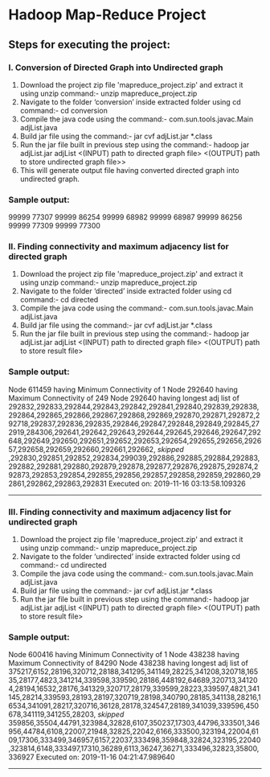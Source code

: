 # Hadoop Map-Reduce Project

## Steps for executing the project:

### I. Conversion of Directed Graph into Undirected graph

1. Download the project zip file 'mapreduce_project.zip' and extract it using unzip command:- unzip mapreduce_project.zip
2. Navigate to the folder ‘conversion’ inside extracted folder using cd command:- cd conversion
3. Compile the java code using the command:- com.sun.tools.javac.Main adjList.java
4. Build jar file using the command:- jar cvf adjList.jar *.class
5. Run the jar file built in previous step using the command:- hadoop jar adjList.jar adjList <(INPUT) path to directed graph file> <(OUTPUT) path to store undirected graph file>>
6. This will generate output file having converted directed graph into undirected graph.

### Sample output:

99999	77307
99999	86254
99999	68982
99999	68987
99999	86256
99999	77309
99999	77300


### II. Finding connectivity and maximum adjacency list for directed graph
1. Download the project zip file 'mapreduce_project.zip' and extract it using unzip command:- unzip mapreduce_project.zip
2. Navigate to the folder ‘directed’ inside extracted folder using cd command:- cd directed
3. Compile the java code using the command:- com.sun.tools.javac.Main adjList.java
4. Build jar file using the command:- jar cvf adjList.jar *.class
5. Run the jar file built in previous step using the command:- hadoop jar adjList.jar adjList <(INPUT) path to directed graph file> <(OUTPUT) path to store result file> 

### Sample output:
Node 611459 having Minimum Connectivity of 1
Node 292640 having Maximum Connectivity of 249
Node 292640 having longest adj list of 292832,292833,292844,292843,292842,292841,292840,292839,292838,292864,292865,292866,292867,292868,292869,292870,292871,292872,292718,292837,292836,292835,292846,292847,292848,292849,292845,272919,284306,292641,292642,292643,292644,292645,292646,292647,292648,292649,292650,292651,292652,292653,292654,292655,292656,292657,292658,292659,292660,292661,292662,
*skipped* 
,292830,292851,292852,292834,299039,292886,292885,292884,292883,292882,292881,292880,292879,292878,292877,292876,292875,292874,292873,292853,292854,292855,292856,292857,292858,292859,292860,292861,292862,292863,292831
Executed on: 2019-11-16 03:13:58.109326
*********************************************************


### III. Finding connectivity and maximum adjacency list for undirected graph
1. Download the project zip file 'mapreduce_project.zip' and extract it using unzip command:- unzip mapreduce_project.zip
2. Navigate to the folder ‘undirected’ inside extracted folder using cd command:- cd undirected
3. Compile the java code using the command:- com.sun.tools.javac.Main adjList.java
4. Build jar file using the command:- jar cvf adjList.jar *.class
5. Run the jar file built in previous step using the command:- hadoop jar adjList.jar adjList <(INPUT) path to directed graph file> <(OUTPUT) path to store result file> 

### Sample output:
Node 600416 having Minimum Connectivity of 1
Node 438238 having Maximum Connectivity of 84290
Node 438238 having longest adj list of 375217,6152,28196,320712,28188,341295,341149,28225,341208,320718,16535,28177,4823,341214,339598,339590,28186,448192,64689,320713,341204,28194,16532,28176,341329,320717,28179,339599,28223,339597,4821,341145,28214,339593,28193,28197,320719,28198,340790,28185,341138,28216,16534,341091,28217,320716,36128,28178,324547,28189,341039,339596,450678,341119,341255,28203,
*skipped*
359856,35504,44791,323984,32828,6107,350237,17303,44796,333501,346956,44784,6108,22007,21948,32825,22042,6166,333500,323194,22004,6109,17306,333499,346957,6157,22037,333498,359848,32824,323195,22040,323814,6148,333497,17310,36289,6113,36247,36271,333496,32823,35800,336927
Executed on: 2019-11-16 04:21:47.989640
*********************************************************
